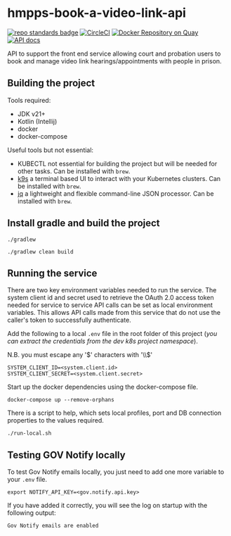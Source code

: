 # hmpps-book-a-video-link-api
[![repo standards badge](https://img.shields.io/badge/dynamic/json?color=blue&style=flat&logo=github&label=MoJ%20Compliant&query=%24.result&url=https%3A%2F%2Foperations-engineering-reports.cloud-platform.service.justice.gov.uk%2Fapi%2Fv1%2Fcompliant_public_repositories%2Fhmpps-book-a-video-link-api)](https://operations-engineering-reports.cloud-platform.service.justice.gov.uk/public-github-repositories.html#hmpps-book-a-video-link-api "Link to report")
[![CircleCI](https://dl.circleci.com/status-badge/img/gh/ministryofjustice/hmpps-book-a-video-link-api/tree/main.svg?style=svg)](https://dl.circleci.com/status-badge/redirect/gh/ministryofjustice/hmpps-activities-management-api/tree/main)
[![Docker Repository on Quay](https://quay.io/repository/hmpps/hmpps-book-a-video-link-api/status "Docker Repository on Quay")](https://quay.io/repository/hmpps/hmpps-book-a-video-link-api)
[![API docs](https://img.shields.io/badge/API_docs-view-85EA2D.svg?logo=swagger)](https://book-a-video-link-api-dev.prison.service.justice.gov.uk/swagger-ui/index.html#/)

API to support the front end service allowing court and probation users to book and manage video link hearings/appointments with people in prison.

## Building the project

Tools required:

* JDK v21+
* Kotlin (Intellij)
* docker
* docker-compose

Useful tools but not essential:

* KUBECTL not essential for building the project but will be needed for other tasks. Can be installed with `brew`.
* [k9s](https://k9scli.io/) a terminal based UI to interact with your Kubernetes clusters. Can be installed with `brew`.
* [jq](https://jqlang.github.io/jq/) a lightweight and flexible command-line JSON processor. Can be installed with `brew`.

## Install gradle and build the project

```
./gradlew
```

```
./gradlew clean build
```

## Running the service

There are two key environment variables needed to run the service. The system client id and secret used to retrieve the OAuth 2.0 access token needed for service to service API calls can be set as local environment variables.
This allows API calls made from this service that do not use the caller's token to successfully authenticate.

Add the following to a local `.env` file in the root folder of this project (_you can extract the credentials from the dev k8s project namespace_).

N.B. you must escape any '$' characters with '\\$'

```
SYSTEM_CLIENT_ID=<system.client.id>
SYSTEM_CLIENT_SECRET=<system.client.secret>
```

Start up the docker dependencies using the docker-compose file.

```
docker-compose up --remove-orphans
```

There is a script to help, which sets local profiles, port and DB connection properties to the
values required.

```
./run-local.sh
```

## Testing GOV Notify locally

To test Gov Notify emails locally, you just need to add one more variable to your `.env` file.

```
export NOTIFY_API_KEY=<gov.notify.api.key>
```
If you have added it correctly, you will see the log on startup with the following output:

```
Gov Notify emails are enabled
```
